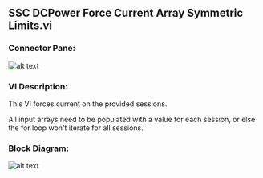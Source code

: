 ## **SSC DCPower Force Current Array Symmetric Limits.vi**
### Connector Pane:
![alt text](/SSC%20DCPower/Source/Constant%20Current/SSC%20DCPower%20Force%20Current%20Array%20Symmetric%20Limits.vic.png "SSC DCPower Force Current Array Symmetric Limits.vi connector pane")

### VI Description:
This VI forces current on the provided sessions.

All input arrays need to be populated with a value for each session, or else the for loop won't iterate for all sessions.

### Block Diagram:
![alt text](/SSC%20DCPower/Source/Constant%20Current/SSC%20DCPower%20Force%20Current%20Array%20Symmetric%20Limits.vid.png "SSC DCPower Force Current Array Symmetric Limits.vi block diagram")
